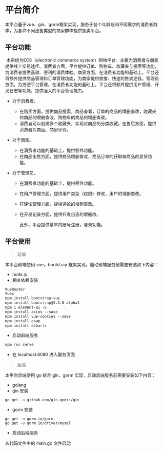 # 平台简介

​		本平台基于vue、gin、gorm框架实现，服务于各个年龄段和不同需求的消费者群体，为各种不同出售类型的商家群体提供售卖平台。

 

## 平台功能

​    	本系统为ECS（electronic commerce system）购物平台，主要为消费者与商家提供线上交易途径。消费者方面，平台提供订单、购物车、收藏夹与搜索等功能，为消费者提供高效、便利的消费体验。商家方面，在消费者功能的基础上，平台还将额外提供商品管理和订单管理功能，为商家提供直接、快速的售卖途径。管理员方面，为方便平台管理，在消费者功能的基础上，平台还将额外提供用户管理、开发日志等功能，提供强大的平台管理能力。

* 对于消费者。
  * 在购买方面，提供商品搜索，商品查看，订单的商品的增删查改，收藏夹的商品的增删查改，购物车的商品的增删查改。
  * 消费者可以创建多个收藏夹，实现对商品的分类收藏。在售后方面，提供消费者对商品、商家评价。

* 对于商家。
  * 在消费者功能的基础上，提供额外功能。
  * 在商品出售方面，提供商品增删查改，商品订单的获取和商品的发货功能。

* 对于管理员。
  * 在消费者功能的基础上，提供额外功能。
  * 在用户管理方面，提供用户类型（权限）修改，用户的增删查改。
  * 在评论管理方面，提供评论的增删查改。
  * 在开发记录方面，提供开发日志的增删改。

  	此外，平台提供基本的账号注册，登录功能。



## 平台使用

>前端

本平台前端使用 vue，bootstrap 框架实现，启动前端服务前需要安装如下内容：

* node.js
* 相关依赖安装

```html
VueRouter
Vuex
npm install bootstrap-vue
npm install bootstrap@5.3.0-alpha1
npm i element-ui -S
npm install axios --save
npm install vue-cookies --save
npm install gsap 
npm install echarts
```

* 启动前端服务

```html
npm run serve
```

* 在 localhost:8080 进入服务页面

>后端

本平台后端使用 go 结合 gin、gorm 实现，启动后端服务前需要安装如下内容：

* golang
* gin 安装

```
go get -u github.com/gin-gonic/gin
```

* gorm 安装

```
go get -u gorm.io/gorm
go get -u gorm.io/driver/mysql
```

* 启动后端服务

从代码文件中的 main.go 文件启动